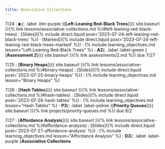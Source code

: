 ```yaml
---
title: Associative Collections
---
```


7/24
: [**<small>▶</small>**](https://podcast.ucsd.edu/watch/s123/dsc30_a00/9){: .label .btn-purple }[**Left-Leaning Red-Black Trees**]({{ site.baseurl }}{% link lessons/associative-collections.md %}#left-leaning-red-black-trees)
  : [Slides]({% include direct.liquid post='2023-07-24-left-leaning-red-black-trees' %}) &middot;
    [Marked]({% include direct.liquid post='2023-07-24-left-leaning-red-black-trees-marked' %})
: {% include learning_objectives.md lesson="Left-Leaning Red-Black Trees" %}
: **A2**{: .label .label-green }[**Assessment 2**]({{ site.baseurl }}{% link assessments/2.md %}) due 7/27

7/25
: [**Binary Heaps**]({{ site.baseurl }}{% link lessons/associative-collections.md %}#binary-heaps)
  : [Slides]({% include direct.liquid post='2023-07-25-binary-heaps' %})
: {% include learning_objectives.md lesson="Binary Heaps" %}

7/26
: [**Hash Tables**]({{ site.baseurl }}{% link lessons/associative-collections.md %}#hash-tables)
  : [Slides]({% include direct.liquid post='2023-07-26-hash-tables' %})
: {% include learning_objectives.md lesson="Hash Tables" %}
: **P3**{: .label .label-yellow }[**Priority Queues**]({{ site.baseurl }}{% link projects/priority-queues.md %}) due 8/2

7/27
: [**Affordance Analysis**]({{ site.baseurl }}{% link lessons/associative-collections.md %}#affordance-analysis)
  : [Slides]({% include direct.liquid post='2023-07-27-affordance-analysis' %})
: {% include learning_objectives.md lesson="Affordance Analysis" %}
: **D3**{: .label .label-purple }**Associative Collections**
